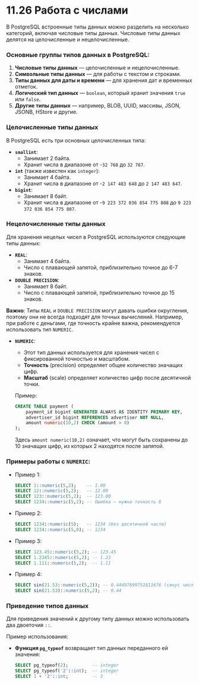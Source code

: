 # 11.26 Работа с числами

В PostgreSQL встроенные типы данных можно разделить на несколько категорий, включая числовые типы данных. Числовые типы данных делятся на целочисленные и нецелочисленные.

### Основные группы типов данных в PostgreSQL:

1. **Числовые типы данных** — целочисленные и нецелочисленные.
2. **Символьные типы данных** — для работы с текстом и строками.
3. **Типы данных для даты и времени** — для хранения дат и временных отметок.
4. **Логический тип данных** — `boolean`, который хранит значения `true` или `false`.
5. **Другие типы данных** — например, BLOB, UUID, массивы, JSON, JSONB, HStore и другие.

### Целочисленные типы данных

В PostgreSQL есть три основных целочисленных типа:

- **`smallint`**:
    - Занимает 2 байта.
    - Хранит числа в диапазоне от  -`32 768` до `32 767`.
- **`int`** (также известен как `integer`):
    - Занимает 4 байта.
    - Хранит числа в диапазоне от  -`2 147 483 648` до `2 147 483 647`.
- **`bigint`**:
    - Занимает 8 байт.
    - Хранит числа в диапазоне от  -`9 223 372 036 854 775 808` до `9 223 372 036 854 775 807`.

### Нецелочисленные типы данных

Для хранения нецелых чисел в PostgreSQL используются следующие типы данных:

- **`REAL`**:
    - Занимает 4 байта.
    - Число с плавающей запятой, приблизительно точное до 6-7 знаков.
- **`DOUBLE PRECISION`**:
    - Занимает 8 байт.
    - Число с плавающей запятой, приблизительно точное до 15 знаков.

**Важно**: Типы `REAL` и `DOUBLE PRECISION` могут давать ошибки округления, поэтому они не всегда подходят для точных вычислений. Например, при работе с деньгами, где точность крайне важна, рекомендуется использовать тип `NUMERIC`.

- **`NUMERIC`**:
    - Этот тип данных используется для хранения чисел с фиксированной точностью и масштабом.
    - **Точность** (precision) определяет общее количество значащих цифр.
    - **Масштаб** (scale) определяет количество цифр после десятичной точки.
    
    Пример:
    
    ```sql
    CREATE TABLE payment (
        payment_id bigint GENERATED ALWAYS AS IDENTITY PRIMARY KEY,
        advertiser_id bigint REFERENCES advertiser NOT NULL,
        amount numeric(10,2) CHECK (amount > 0)
    );
    ```
    
    Здесь `amount numeric(10,2)` означает, что могут быть сохранены до 10 значащих цифр, из которых 2 находятся после запятой.
    

### Примеры работы с `NUMERIC`:

- Пример 1:
    
    ```sql
    SELECT 1::numeric(5,2);    -- 1.00
    SELECT 12::numeric(5,2);   -- 12.00
    SELECT 123::numeric(5,2);  -- 123.00
    SELECT 1234::numeric(5,2); -- Ошибка — нужна точность 6
    ```
    
- Пример 2:
    
    ```sql
    SELECT 1234::numeric(5);   -- 1234 (без десятичной части)
    SELECT 1234::numeric(5,0); -- 1234
    ```
    
- Пример 3:
    
    ```sql
    SELECT 123.45::numeric(5,2); -- 123.45
    SELECT 1.2345::numeric(5,2); -- 1.23
    SELECT 1.111::numeric(5,2);  -- 1.11
    ```
    
- Пример 4:
    
    ```sql
    SELECT sin(21.53::numeric(5,2)); -- 0.44497699751811676 (синус числа)
    SELECT sin(21.53)::numeric(5,2); -- 0.44
    ```
    

### Приведение типов данных

Для приведения значений к другому типу данных можно использовать два двоеточия `::`.

Пример использования:

- **Функция `pg_typeof`** возвращает тип данных переданного ей значения:
    
    ```sql
    SELECT pg_typeof(2);         -- integer
    SELECT pg_typeof('2'::int);  -- integer
    SELECT 1 + '2'::int;         -- 3
    ```